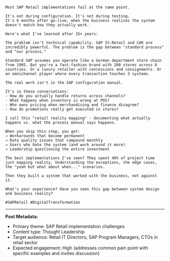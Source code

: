 ```
Most SAP Retail implementations fail at the same point.

It's not during configuration. It's not during testing.
It's 6 months after go-live, when the business realizes the system doesn't match how they actually work.

Here's what I've learned after 15+ years:

The problem isn't technical capability. SAP IS-Retail and CAR are incredibly powerful. The problem is the gap between "standard process" and "our process."

Standard SAP assumes you operate like a German department store chain from 1995. But you're a fast-fashion brand with 200 stores across 8 countries. Or a luxury retailer with concessions and consignments. Or an omnichannel player where every transaction touches 3 systems.

The real work isn't in the SAP configuration manual.

It's in these conversations:
- How do you actually handle returns across channels?
- What happens when inventory is wrong at POS?
- Who owns pricing when merchandising and finance disagree?
- How do promotions really get executed in stores?

I call this "retail reality mapping" - documenting what actually happens vs. what the process manual says happens.

When you skip this step, you get:
→ Workarounds that become permanent
→ Data quality issues that compound monthly  
→ Users who hate the system (and work around it more)
→ Leadership questioning the entire investment

The best implementations I've seen? They spent 40% of project time just mapping reality. Understanding the exceptions, the edge cases, the "yeah but what about when..." scenarios.

Then they built a system that worked with the business, not against it.

What's your experience? Have you seen this gap between system design and business reality?

#SAPRetail #DigitalTransformation
```

---
**Post Metadata:**
- Primary theme: SAP Retail implementation challenges
- Content type: Thought Leadership
- Target audience: Retail IT Directors, SAP Program Managers, CTOs in retail sector
- Expected engagement: High (addresses common pain point with specific examples and invites discussion)